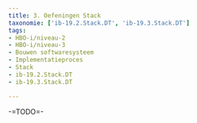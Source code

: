 ```yaml
---
title: 3. Oefeningen Stack
taxonomie: ['ib-19.2.Stack.DT', 'ib-19.3.Stack.DT']
tags:
- HBO-i/niveau-2
- HBO-i/niveau-3
- Bouwen softwaresysteem
- Implementatieproces
- Stack
- ib-19.2.Stack.DT
- ib-19.3.Stack.DT

---
```


-=TODO=-